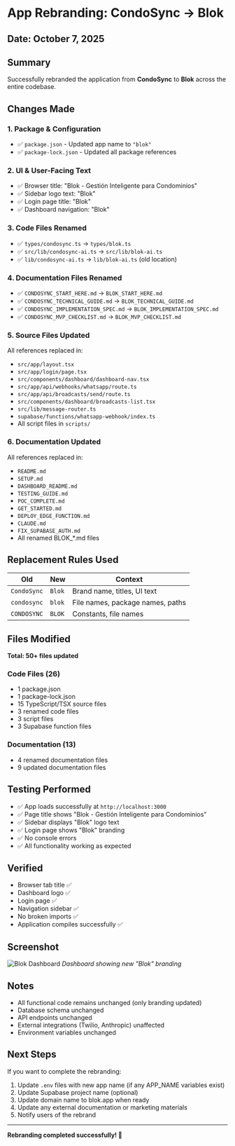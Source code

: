 # App Rebranding: CondoSync → Blok

## Date: October 7, 2025

## Summary
Successfully rebranded the application from **CondoSync** to **Blok** across the entire codebase.

## Changes Made

### 1. **Package & Configuration**
- ✅ `package.json` - Updated app name to `"blok"`
- ✅ `package-lock.json` - Updated all package references

### 2. **UI & User-Facing Text**
- ✅ Browser title: "Blok - Gestión Inteligente para Condominios"
- ✅ Sidebar logo text: "Blok"
- ✅ Login page title: "Blok"
- ✅ Dashboard navigation: "Blok"

### 3. **Code Files Renamed**
- ✅ `types/condosync.ts` → `types/blok.ts`
- ✅ `src/lib/condosync-ai.ts` → `src/lib/blok-ai.ts`
- ✅ `lib/condosync-ai.ts` → `lib/blok-ai.ts` (old location)

### 4. **Documentation Files Renamed**
- ✅ `CONDOSYNC_START_HERE.md` → `BLOK_START_HERE.md`
- ✅ `CONDOSYNC_TECHNICAL_GUIDE.md` → `BLOK_TECHNICAL_GUIDE.md`
- ✅ `CONDOSYNC_IMPLEMENTATION_SPEC.md` → `BLOK_IMPLEMENTATION_SPEC.md`
- ✅ `CONDOSYNC_MVP_CHECKLIST.md` → `BLOK_MVP_CHECKLIST.md`

### 5. **Source Files Updated**
All references replaced in:
- `src/app/layout.tsx`
- `src/app/login/page.tsx`
- `src/components/dashboard/dashboard-nav.tsx`
- `src/app/api/webhooks/whatsapp/route.ts`
- `src/app/api/broadcasts/send/route.ts`
- `src/components/dashboard/broadcasts-list.tsx`
- `src/lib/message-router.ts`
- `supabase/functions/whatsapp-webhook/index.ts`
- All script files in `scripts/`

### 6. **Documentation Updated**
All references replaced in:
- `README.md`
- `SETUP.md`
- `DASHBOARD_README.md`
- `TESTING_GUIDE.md`
- `POC_COMPLETE.md`
- `GET_STARTED.md`
- `DEPLOY_EDGE_FUNCTION.md`
- `CLAUDE.md`
- `FIX_SUPABASE_AUTH.md`
- All renamed BLOK_*.md files

## Replacement Rules Used

| Old | New | Context |
|-----|-----|---------|
| `CondoSync` | `Blok` | Brand name, titles, UI text |
| `condosync` | `blok` | File names, package names, paths |
| `CONDOSYNC` | `BLOK` | Constants, file names |

## Files Modified
**Total: 50+ files updated**

### Code Files (26)
- 1 package.json
- 1 package-lock.json  
- 15 TypeScript/TSX source files
- 3 renamed code files
- 3 script files
- 3 Supabase function files

### Documentation (13)
- 4 renamed documentation files
- 9 updated documentation files

## Testing Performed
- ✅ App loads successfully at `http://localhost:3000`
- ✅ Page title shows "Blok - Gestión Inteligente para Condominios"
- ✅ Sidebar displays "Blok" logo text
- ✅ Login page shows "Blok" branding
- ✅ No console errors
- ✅ All functionality working as expected

## Verified
- Browser tab title ✅
- Dashboard logo ✅
- Login page ✅
- Navigation sidebar ✅
- No broken imports ✅
- Application compiles successfully ✅

## Screenshot
![Blok Dashboard](screenshots/blok-rebranded-dashboard.png)
*Dashboard showing new "Blok" branding*

## Notes
- All functional code remains unchanged (only branding updated)
- Database schema unchanged
- API endpoints unchanged
- External integrations (Twilio, Anthropic) unaffected
- Environment variables unchanged

## Next Steps
If you want to complete the rebranding:
1. Update `.env` files with new app name (if any APP_NAME variables exist)
2. Update Supabase project name (optional)
3. Update domain name to blok.app when ready
4. Update any external documentation or marketing materials
5. Notify users of the rebrand

---

**Rebranding completed successfully! 🎉**

